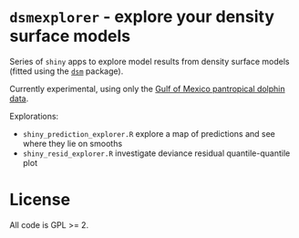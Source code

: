 `dsmexplorer` - explore your density surface models
===================================================

Series of `shiny` apps to explore model results from density surface models (fitted using the [`dsm`](http://github.com/distancedevelopment/dsm) package).

Currently experimental, using only the [Gulf of Mexico pantropical dolphin data](https://github.com/dill/mexico-data).

Explorations:

- `shiny_prediction_explorer.R` explore a map of predictions and see where they lie on smooths
- `shiny_resid_explorer.R` investigate deviance residual quantile-quantile plot


# License

All code is GPL >= 2.


